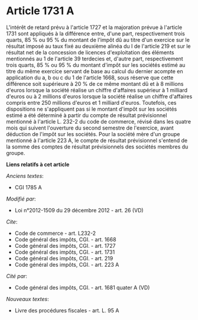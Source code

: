 # Article 1731 A

L'intérêt de retard prévu à l'article 1727 et la majoration prévue à l'article 1731 sont appliqués à la différence entre,
d'une part, respectivement trois quarts, 85 % ou 95 % du montant de l'impôt dû au titre d'un exercice sur le résultat imposé
au taux fixé au deuxième alinéa du I de l'article 219 et sur le résultat net de la concession de licences d'exploitation des
éléments mentionnés au 1 de l'article 39 terdecies et, d'autre part, respectivement trois quarts, 85 % ou 95 % du montant
d'impôt sur les sociétés estimé au titre du même exercice servant de base au calcul du dernier acompte en application du a, b
ou c du 1 de l'article 1668, sous réserve que cette différence soit supérieure à 20 % de ce même montant dû et à 8 millions
d'euros lorsque la société réalise un chiffre d'affaires supérieur à 1 milliard d'euros ou à 2 millions d'euros lorsque la
société réalise un chiffre d'affaires compris entre 250 millions d'euros et 1 milliard d'euros. Toutefois, ces dispositions
ne s'appliquent pas si le montant d'impôt sur les sociétés estimé a été déterminé à partir du compte de résultat prévisionnel
mentionné à l'article L. 232-2 du code de commerce, révisé dans les quatre mois qui suivent l'ouverture du second semestre de
l'exercice, avant déduction de l'impôt sur les sociétés. Pour la société mère d'un groupe mentionné à l'article 223 A, le
compte de résultat prévisionnel s'entend de la somme des comptes de résultat prévisionnels des sociétés membres du groupe.

**Liens relatifs à cet article**

_Anciens textes_:

  - CGI 1785 A

_Modifié par_:

  - Loi n°2012-1509 du 29 décembre 2012 - art. 26 (VD)

_Cite_:

  - Code de commerce - art. L232-2
  - Code général des impôts, CGI. - art. 1668
  - Code général des impôts, CGI. - art. 1727
  - Code général des impôts, CGI. - art. 1731
  - Code général des impôts, CGI. - art. 219
  - Code général des impôts, CGI. - art. 223 A

_Cité par_:

  - Code général des impôts, CGI. - art. 1681 quater A (VD)

_Nouveaux textes_:

  - Livre des procédures fiscales - art. L. 95 A
